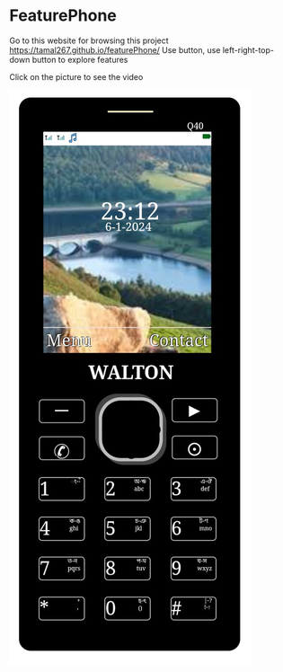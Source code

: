 # FeaturePhone

Go to this website for browsing this project https://tamal267.github.io/featurePhone/
Use button, use left-right-top-down button to explore features

Click on the picture to see the video

[![Video](https://github.com/Tamal267/featurePhone/blob/master/featurePhonePic.jpg?raw=true)](https://youtu.be/8gsKcKBFXAU)
